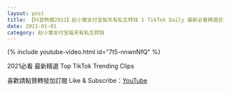```yaml
---
layout: post
title: 【抖音熱搜2021】赵小棠支付宝每天有私生转钱 1 TikTok Daily 最新必看精選合集2021 01 01
date: 2021-01-01
category: 赵小棠支付宝每天有私生转钱
---
```


{% include youtube-video.html id="7t5-nnwnNfQ" %}

2021必看 最新精選 Top TikTok Trending Clips

喜歡請點贊轉發加訂閱 Like & Subscribe：[YouTube](https://www.youtube.com/channel/UCAoR7VcanIPd04uEq_GIylA/videos)

